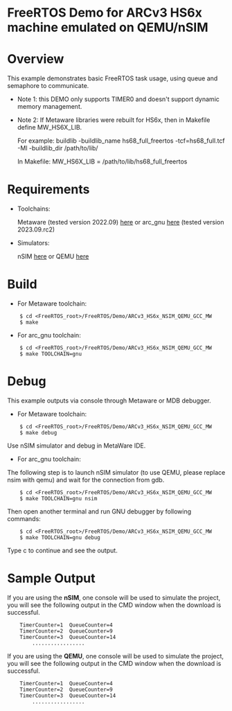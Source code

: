 FreeRTOS Demo for ARCv3 HS6x machine emulated on QEMU/nSIM
====================

Overview
====================
 This example demonstrates basic FreeRTOS task usage, using queue and semaphore to communicate.
  * Note 1: this DEMO only supports TIMER0 and doesn't support dynamic memory management.
  * Note 2: If Metaware libraries were rebuilt for HS6x, then in Makefile define MW_HS6X_LIB.

      For example:
      buildlib -buildlib_name hs68_full_freertos -tcf=hs68_full.tcf -Ml -buildlib_dir /path/to/lib/
      
      In Makefile:
      MW_HS6X_LIB = /path/to/lib/hs68_full_freertos

Requirements
====================
 * Toolchains:

    Metaware (tested version 2022.09) [here](https://www.synopsys.com/dw/ipdir.php?ds=sw_metaware) or arc_gnu [here](https://github.com/foss-for-synopsys-dwc-arc-processors/toolchain/releases/) (tested version 2023.09.rc2)

 * Simulators:

    nSIM [here](https://www.synopsys.com/cgi-bin/dwarcnsim/req1.cgi) or QEMU [here](https://github.com/foss-for-synopsys-dwc-arc-processors/qemu)


Build
====================

 * For Metaware toolchain:
```
    $ cd <FreeRTOS_root>/FreeRTOS/Demo/ARCv3_HS6x_NSIM_QEMU_GCC_MW
    $ make
```
 * For arc_gnu toolchain:
```
    $ cd <FreeRTOS_root>/FreeRTOS/Demo/ARCv3_HS6x_NSIM_QEMU_GCC_MW
    $ make TOOLCHAIN=gnu
```
Debug
====================

This example outputs via console through Metaware or MDB debugger. 

 * For Metaware toolchain:
```
    $ cd <FreeRTOS_root>/FreeRTOS/Demo/ARCv3_HS6x_NSIM_QEMU_GCC_MW
    $ make debug
```
Use nSIM simulator and debug in MetaWare IDE.

 * For arc_gnu toolchain:

The following step is to launch nSIM simulator (to use QEMU, please replace nsim with qemu) and wait for the connection from gdb.
```
    $ cd <FreeRTOS_root>/FreeRTOS/Demo/ARCv3_HS6x_NSIM_QEMU_GCC_MW
    $ make TOOLCHAIN=gnu nsim
```
Then open another terminal and run GNU debugger by following commands:
```
    $ cd <FreeRTOS_root>/FreeRTOS/Demo/ARCv3_HS6x_NSIM_QEMU_GCC_MW
    $ make TOOLCHAIN=gnu debug
```
Type c to continue and see the output.

Sample Output
=============

If you are using the **nSIM**, one console will be used to simulate the
project, you will see the following output in the CMD window when the
download is successful.
```
    TimerCounter=1  QueueCounter=4
    TimerCounter=2  QueueCounter=9
    TimerCounter=3  QueueCounter=14
        .................
```
If you are using the **QEMU**, one console will be used to simulate the
project, you will see the following output in the CMD window when the
download is successful.
```
    TimerCounter=1  QueueCounter=4
    TimerCounter=2  QueueCounter=9
    TimerCounter=3  QueueCounter=14
        .................
```
